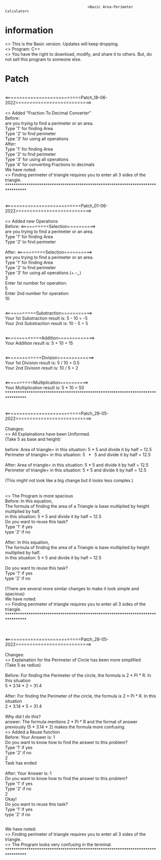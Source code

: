                                           <Basic Area-Perimeter Calculator> 
# information                                                  
  <> This is the Basic version. Updates will keep dropping. <br />
  <> Program: C++ <br />
  <> You have the right to download, modify, and share it to others. But, do not sell this program to someone else. <br />

  
 
# Patch
<br /> <===========================Patch_18-06-2022===========================> <br /> <br />
<> Added "Fraction To Decimal Converter"<br />
Before:  <br />
are you trying to find a perimeter or an area. <br />
 Type '1' for finding Area <br />
 Type '2' to find perimeter <br />
 Type '3' for using all operations     <br />
 After: <br />
 Type '1' for finding Area <br />
 Type '2' to find perimeter <br />
 Type '3' for using all operations  <br />
 Type '4' for converting Fractions to decimals <br />
 We have noted: <br />
    <> Finding perimeter of triangle requires you to enter all 3 sides of the triangle. <br />
 *********************************************************************************  <br />  <br /> 
<br /> <===========================Patch_01-06-2022===========================> <br /> <br />
<> Added new Operations <br />
  Before: <==========Selection==========> <br />
          are you trying to find a perimeter or an area. <br />
          Type '1' for finding Area <br />
          Type '2' to find perimeter <br /> <br />
  After:  <==========Selection==========>  <br />
          are you trying to find a perimeter or an area. <br />
         Type '1' for finding Area <br />
          Type '2' to find perimeter <br /> 
          Type '3' for using all operations (+.-,*,*) <br />
          3 <br />
Enter 1st number for operation: <br />
5 <br />
Enter 2nd number for operation: <br />
10 <br /> <br />

<===========Substraction===========> <br />
Your 1st Substraction result is: 5 - 10 = -5 <br />
Your 2nd Substraction result is: 10 - 5 = 5 <br /> <br />

<=============Addition=============> <br /> 
Your Addition result is: 5 + 10 = 15 <br /> <br />

<=============Division=============> <br />
Your 1st Division result is: 5 / 10 = 0.5 <br /> 
Your 2nd Division result is: 10 / 5 = 2 <br /> <br />

<==========Multiplication==========> <br />
Your Multiplication result is: 5 * 10 = 50 <br /> 
*********************************************************************************  <br />  <br /> 
<br /> <===========================Patch_29-05-2022===========================> <br /> <br />
  Changes: <br />
    <> All Explainations have been Uniformed. <br />
      (Take 5 as base and height) <br /> <br />
      before: Area of triangle= in this situation: 5 * 5 and divide it by half = 12.5 <br />
              Perimeter of triangle= in this situation: 5&ensp; * &ensp;5 and divide it by half = 12.5 <br />
      <br /> After: Area of triangle= in this situation: 5  *  5 and divide it by half = 12.5 <br />
             Perimeter of triangle=   in this situation: 5  *  5 and divide it by half = 12.5 <br />
              <br /> (This might not look like a big change but it looks less complex.)  <br /> <br /> <br /> 
    <> The Program is more spacious <br />
      Before: In this equation,  <br />
        The formula of finding the area of a Triangle is base multiplied by height multiplied by half. <br />
        in this situation: 5 * 5 and divide it by half = 12.5 <br /> 
        Do you want to reuse this task? <br />
        Type '1' if yes <br /> 
        type '2' if no <br />
      <br /> After: In this equation,  <br />
        The formula of finding the area of a Triangle is base multiplied by height multiplied by half. <br />
        in this situation: 5 * 5 and divide it by half = 12.5 <br /> <br />
        Do you want to reuse this task? <br /> 
        Type '1' if yes <br /> 
        type '2' if no <br /> <br /> 
        (There are several more similar changes to make it look simple and spacious) <br /> 
        We have noted: <br />
    <> Finding perimeter of triangle requires you to enter all 3 sides of the triangle. <br />
        ********************************************************************************* <br />  <br /> 

<br /> <===========================Patch_28-05-2022===========================> <br /> <br />
  Changes: <br />
    <> Explaination for the Perimeter of Circle has been more simplified <br />
        (Take 5 as radius) <br /> <br />
       Before: For finding the Perimeter of the circle, the formula is 2 * Pi * R. In this situation <br />
                5 * 3.14 * 2 = 31.4 <br /> <br />
       After:  For finding the Perimeter of the circle, the formula is 2 * Pi * R. In this situation <br />
                2 * 3.14 * 5 = 31.4 <br /> <br />
       Why did I do this? <br />
       answer: The formula mentions 2 * Pi * R and the format of answer previously (5 * 3.14 * 2) makes the formula more confusing. <br />
    <> Added a Reuse function <br />
      Before: Your Answer is: 1 <br />
      Do you want to know how to find the answer to this problem? <br />
      Type '1' if yes <br />
      Type '2' if no <br />
      2 <br />
      Task has ended <br /> <br />
      After: Your Answer is: 1  <br />
      Do you want to know how to find the answer to this problem? <br />
      Type '1' if yes <br />
      Type '2' if no <br />
      2 <br />
      Okay! <br />
      Do you want to reuse this task? <br />
      Type '1' if yes <br /> 
      type '2' if no <br /> <br /> 

  We have noted: <br />
    <> Finding perimeter of triangle requires you to enter all 3 sides of the triangle. <br />
    <> The Program looks very confusing in the terminal. <br />
      ********************************************************************************* 

